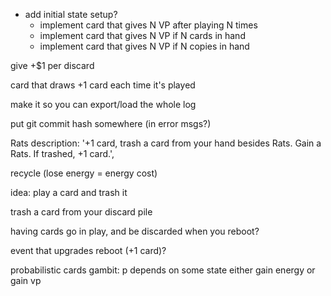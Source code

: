 - add initial state setup?
  - implement card that gives N VP after playing N times
  - implement card that gives N VP if N cards in hand
  - implement card that gives N VP if N copies in hand

give +$1 per discard

card that draws +1 card each time it's played

make it so you can export/load the whole log

put git commit hash somewhere (in error msgs?)

Rats
  description: '+1 card, trash a card from your hand besides Rats. Gain a Rats. If trashed, +1 card.',

recycle (lose energy = energy cost)

idea: play a card and trash it

trash a card from your discard pile

having cards go in play, and be discarded when you reboot?

event that upgrades reboot (+1 card)?

probabilistic cards
gambit:
  p depends on some state
  either gain energy or gain vp
